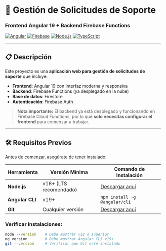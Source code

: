 # 🎯 Gestión de Solicitudes de Soporte
### Frontend Angular 19 + Backend Firebase Functions

[![Angular](https://img.shields.io/badge/Angular-19-red?style=flat&logo=angular)](https://angular.io/)
[![Firebase](https://img.shields.io/badge/Firebase-Functions-orange?style=flat&logo=firebase)](https://firebase.google.com/)
[![Node.js](https://img.shields.io/badge/Node.js-18+-green?style=flat&logo=node.js)](https://nodejs.org/)
[![TypeScript](https://img.shields.io/badge/TypeScript-Latest-blue?style=flat&logo=typescript)](https://www.typescriptlang.org/)

---

## 📋 Descripción

Este proyecto es una **aplicación web para gestión de solicitudes de soporte** que incluye:
- **Frontend**: Angular 19 con interfaz moderna y responsiva
- **Backend**: Firebase Functions (ya desplegado en la nube)
- **Base de datos**: Firestore
- **Autenticación**: Firebase Auth

> **Nota importante:** El backend ya está desplegado y funcionando en Firebase Cloud Functions, por lo que **solo necesitas configurar el frontend** para comenzar a trabajar.

---

## 🛠️ Requisitos Previos

Antes de comenzar, asegúrate de tener instalado:

| Herramienta | Versión Mínima | Comando de Instalación |
|-------------|----------------|------------------------|
| **Node.js** | v18+ (LTS recomendado) | [Descargar aquí](https://nodejs.org/) |
| **Angular CLI** | v19+ | `npm install -g @angular/cli` |
| **Git** | Cualquier versión | [Descargar aquí](https://git-scm.com/) |

### Verificar instalaciones:
```bash
node --version    # Debe mostrar v18 o superior
ng version        # Debe mostrar Angular CLI v19+
git --version     # Verificar que Git esté instalado
